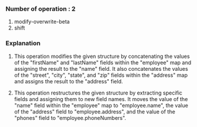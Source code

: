 ### Number of operation : 2
1. modify-overwrite-beta
2. shift

### Explanation
1. This operation modifies the given structure by concatenating the values of the "firstName" and "lastName" fields within the "employee" map and assigning the result to the "name" field. It also concatenates the values of the "street", "city", "state", and "zip" fields within the "address" map and assigns the result to the "address" field.

2. This operation restructures the given structure by extracting specific fields and assigning them to new field names. It moves the value of the "name" field within the "employee" map to "employee.name", the value of the "address" field to "employee.address", and the value of the "phones" field to "employee.phoneNumbers".